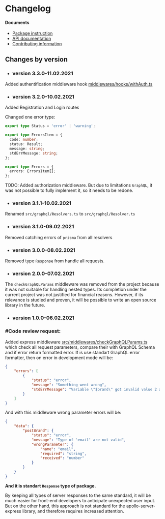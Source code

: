 # Changelog

#### Documents
- [Package instruction](../README.md)
- [API documentation](./API.md)
- [Contributing information](./CONTRIBUTING.md)

## Changes by version 

- ### version 3.3.0-11.02.2021

Added authentification middleware hook [middlewares/hooks/withAuth.ts](../src/middlewares/hooks/withAuth.ts) 

- ### version 3.2.0-10.02.2021

Added Registration and Login routes

Changed one error type:
```typescript
export type Status = 'error' | 'warning';

export type ErrorsItem = {
  code: number;
  status: Result;
  message: string;
  stdErrMessage: string;
};

export type Errors = {
  errors: ErrorsItem[];
};
```
TODO:
Added authorization middleware. But due to limitations `GraphQL`, it was not possible to fully implement it, so it needs to be redone. 

- ### version 3.1.1-10.02.2021

Renamed `src/graphql/Resolvers.ts` to `src/graphql/Resolver.ts`

- ### version 3.1.0-09.02.2021

Removed catching errors of `prisma` from all resolvers

- ### version 3.0.0-08.02.2021

Removed type `Response` from handle all requests.

- ### version 2.0.0-07.02.2021

The `checkGraphQLParams` middleware was removed from the project because it was not suitable for handling nested types. Its completion under the current project was not justified for financial reasons. However, if its relevance is studied and proven, it will be possible to write an open source library in the future.

- ### version 1.0.0-06.02.2021

### #Code review request:

Added express middleware [src/middlewares/checkGraphQLParams.ts](https://github.com/atherdon/dash-back/blob/861223748fcf0d967fc1d0eee32aa117148c5abf/src/middlewares/checkGraphQLParams.ts) which check all request parameters, compare their with GraphQL Schema and if error return formatted error.
If is use standart GraphQL error formatter, then on error in development mode will be:
```json
{
    "errors": [
        {
            "status": "error",
            "message": "Something went wrong",
            "stdErrMessage": "Variable \"$brand\" got invalid value 2 at \"brand.email\"; String cannot represent a non string value: 2"
        }
    ]
}
```
And with this middleware wrong parameter errors will be:
```json
{
    "data": {
        "postBrand": {
            "status": "error",
            "message": "Type of 'email' are not valid",
            "wrongParameter": {
                "name": "email",
                "required": "string",
                "received": "number"
            }
        }
    }
}
```
__And it is standart `Response` type of package.__

By keeping all types of server responses to the same standard, it will be much easier for front-end developers to anticipate unexpected user input. But on the other hand, this approach is not standard for the apollo-server-express library, and therefore requires increased attention. 